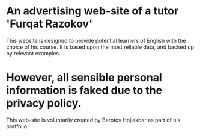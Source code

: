 # An advertising web-site of a tutor 'Furqat Razokov'

This website is designed to provide potential learners of English with the choice of his course. It is based upon the most reliable data, and backed up by relevant examples.

# However, all sensible personal information is faked due to the privacy policy.

This web-site is voluntarily created by Barotov Hojiakbar as part of his portfolio.
